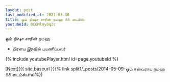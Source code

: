 ```yaml
---
layout: post
last_modified_at: 2021-03-30
title: ஓம் நிஷா சாரின் நமஹ ௧௧ டைம்ஸ்
youtubeId: 0C6Mlmybq2c
---
```

 
 
 ஓம் நிஷா சாரின் நமஹ  
 
 -  பிரளய இரவில் பயணிப்பவர் 
 
  
 
  
 
 
 
 
 
 


{% include youtubePlayer.html id=page.youtubeId %}
 
[Next]({{ site.baseurl }}{% link  split1/_posts/2014-05-09-ஓம் ஈஸ்வராய நமஹ ௧௧ டைம்ஸ்.md%})
 
